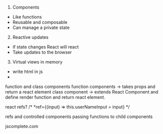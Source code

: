 1) Components
  - Like functions
  - Reusable and composable
  - Can manage a private state

2) Reactive updates
  - if state changes React will react
  - Take updates to the browser

3) Virtual views in memory
  - write html in js
  -

function and class components
 function components -> takes props and return a react element
 class component -> extends React Component and define render function and
 return react element.


react refs?
/*
           *ref={(input) => this.userNameInput = input}
           */

refs and controlled components
passing functions to child components

jscomplete.com
